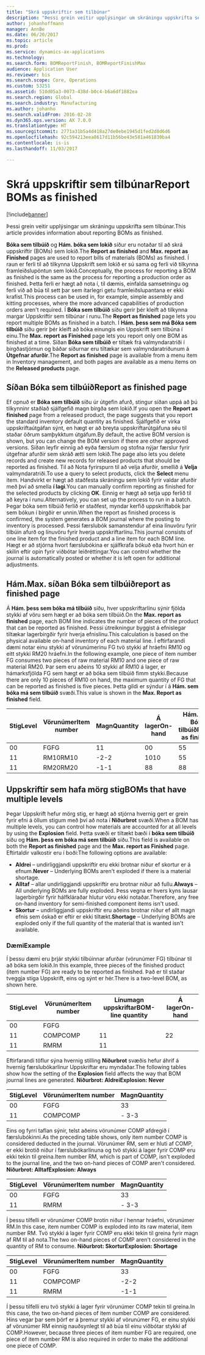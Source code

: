 ```yaml
---
title: "Skrá uppskriftir sem tilbúnar"
description: "Þessi grein veitir upplýsingar um skráningu uppskrifta sem tilbúnar."
author: johanhoffmann
manager: AnnBe
ms.date: 06/20/2017
ms.topic: article
ms.prod: 
ms.service: dynamics-ax-applications
ms.technology: 
ms.search.form: BOMReportFinish, BOMReportFinishMax
audience: Application User
ms.reviewer: bis
ms.search.scope: Core, Operations
ms.custom: 53251
ms.assetid: 510d05a3-0073-438d-b0c4-b6a6df1882ea
ms.search.region: Global
ms.search.industry: Manufacturing
ms.author: johanho
ms.search.validFrom: 2016-02-28
ms.dyn365.ops.version: AX 7.0.0
ms.translationtype: HT
ms.sourcegitcommit: 2771a31b5a4d418a27de0ebe1945d1fed2d8d6d6
ms.openlocfilehash: 92c594213eea8617d11b56be43e581a461830ba4
ms.contentlocale: is-is
ms.lasthandoff: 11/03/2017

---
```


# <a name="report-boms-as-finished"></a><span data-ttu-id="77842-103">Skrá uppskriftir sem tilbúnar</span><span class="sxs-lookup"><span data-stu-id="77842-103">Report BOMs as finished</span></span>

[!include[banner](../includes/banner.md)]


<span data-ttu-id="77842-104">Þessi grein veitir upplýsingar um skráningu uppskrifta sem tilbúnar.</span><span class="sxs-lookup"><span data-stu-id="77842-104">This article provides information about reporting BOMs as finished.</span></span>

<span data-ttu-id="77842-105">**Bóka sem tilbúið** og **Hám. bóka sem lokið** síður eru notaðar til að skrá uppskriftir (BOMs) sem lokið.</span><span class="sxs-lookup"><span data-stu-id="77842-105">The **Report as finished** and **Max. report as Finished** pages are used to report bills of materials (BOMs) as finished.</span></span> <span data-ttu-id="77842-106">Í raun er ferli til að tilkynna Uppskrift sem lokið er sú sama og ferli við tilkynna framleiðslupöntun sem lokið.</span><span class="sxs-lookup"><span data-stu-id="77842-106">Conceptually, the process for reporting a BOM as finished is the same as the process for reporting a production order as finished.</span></span> <span data-ttu-id="77842-107">Þetta ferli er hægt að nota í, til dæmis, einfalda samsetningu og ferli við að búa til sett þar sem ítarlegri getu framleiðslupantana er ekki krafist.</span><span class="sxs-lookup"><span data-stu-id="77842-107">This process can be used in, for example, simple assembly and kitting processes, where the more advanced capabilities of production orders aren't required.</span></span> <span data-ttu-id="77842-108">Í **Bóka sem tilbúið** síðu gerir þér kleift að tilkynna margar Uppskriftir sem tilbúnar í runu.</span><span class="sxs-lookup"><span data-stu-id="77842-108">The **Report as finished** page lets you report multiple BOMs as finished in a batch.</span></span> <span data-ttu-id="77842-109">Í **Hám. þess sem má Bóka sem tilbúið** síðu gerir þér kleift að bóka einungis ein Uppskrift sem tilbúna í einu.</span><span class="sxs-lookup"><span data-stu-id="77842-109">The **Max. report as Finished** page lets you report only one BOM as finished at a time.</span></span> <span data-ttu-id="77842-110">Síðan **Bóka sem tilbúið** er tiltæk frá valmyndaratriði í birgðastjórnun og báðar síðurnar eru tiltækar sem valmyndaratriðunum á **Útgefnar afurðir**.</span><span class="sxs-lookup"><span data-stu-id="77842-110">The **Report as finished** page is available from a menu item in Inventory management, and both pages are available as a menu items on the **Released products** page.</span></span>

## <a name="report-as-finished-page"></a><span data-ttu-id="77842-111">Síðan Bóka sem tilbúið</span><span class="sxs-lookup"><span data-stu-id="77842-111">Report as finished page</span></span>
<span data-ttu-id="77842-112">Ef opnuð er **Bóka sem tilbúið** síðu úr útgefin afurð, stingur síðan uppá að þú tilkynninr staðlað sjálfgefið magn birgða sem lokið.</span><span class="sxs-lookup"><span data-stu-id="77842-112">If you open the **Report as finished** page from a released product, the page suggests that you report the standard inventory default quantity as finished.</span></span> <span data-ttu-id="77842-113">Sjálfgefið er virka uppskriftaútgáfan sýnt, en hægt er að breyta uppskriftarútgáfuna séu til staðar öðrum samþykktum útgáfum.</span><span class="sxs-lookup"><span data-stu-id="77842-113">By default, the active BOM version is shown, but you can change the BOM version if there are other approved versions.</span></span> <span data-ttu-id="77842-114">Síðan leyfir einnig að eyða færslum og stofna nýjar færslur fyrir útgefnar afurðir sem skráð ætti sem lokið.</span><span class="sxs-lookup"><span data-stu-id="77842-114">The page also lets you delete records and create new records for released products that should be reported as finished.</span></span> <span data-ttu-id="77842-115">Til að Nota fyrirspurn til að velja afurðir, smellið á **Velja** valmyndaratriði.</span><span class="sxs-lookup"><span data-stu-id="77842-115">To use a query to select products, click the **Select** menu item.</span></span> <span data-ttu-id="77842-116">Handvirkt er hægt að staðfesta skráningu sem lokið fyrir valdar afurðir með því að smella **í lagi**.</span><span class="sxs-lookup"><span data-stu-id="77842-116">You can manually confirm reporting as finished for the selected products by clicking **OK**.</span></span> <span data-ttu-id="77842-117">Einnig er hægt að setja upp ferlið til að keyra í runu.</span><span class="sxs-lookup"><span data-stu-id="77842-117">Alternatively, you can set up the process to run in a batch.</span></span> <span data-ttu-id="77842-118">Þegar bóka sem tilbúið ferlið er staðfest, myndar kerfið uppskriftabók þar sem bókun í birgðir er unnin.</span><span class="sxs-lookup"><span data-stu-id="77842-118">When the report as finished process is confirmed, the system generates a BOM journal where the posting to inventory is processed.</span></span> <span data-ttu-id="77842-119">Þessi færslubók samanstendur af eina línuvöru fyrir tilbúin afurð og línuvöru fyrir hverja uppskriftarlínu.</span><span class="sxs-lookup"><span data-stu-id="77842-119">This journal consists of one line item for the finished product and a line item for each BOM line.</span></span> <span data-ttu-id="77842-120">Hægt er að stjórna hvort færslubókina er sjálfkrafa bókuð eða hvort hún er skilin eftir opin fyrir viðbótar leiðréttingar.</span><span class="sxs-lookup"><span data-stu-id="77842-120">You can control whether the journal is automatically posted or whether it is left open for additional adjustments.</span></span>

## <a name="max-report-as-finished-page"></a><span data-ttu-id="77842-121">Hám.</span><span class="sxs-lookup"><span data-stu-id="77842-121">Max.</span></span> <span data-ttu-id="77842-122">síðan Bóka sem tilbúið</span><span class="sxs-lookup"><span data-stu-id="77842-122">report as finished page</span></span>
<span data-ttu-id="77842-123">Á **Hám. þess sem bóka má tilbúið** síðu, hver uppskriftarlínu sýnir fjölda stykki af vöru sem hægt er að bóka sem tilbúið.</span><span class="sxs-lookup"><span data-stu-id="77842-123">On the **Max. report as finished** page, each BOM line indicates the number of pieces of the product that can be reported as finished.</span></span> <span data-ttu-id="77842-124">Þessi útreikningur byggist á efnislegar tiltækar lagerbirgðir fyrir hverja efnislínu.</span><span class="sxs-lookup"><span data-stu-id="77842-124">This calculation is based on the physical available on-hand inventory of each material line.</span></span> <span data-ttu-id="77842-125">Í eftirfarandi dæmi notar einu stykki af vörunúmerinu FG tvö stykki af hráefni RM10 og eitt stykki RM20 hráefni.</span><span class="sxs-lookup"><span data-stu-id="77842-125">In the following example, one piece of item number FG consumes two pieces of raw material RM10 and one piece of raw material RM20.</span></span> <span data-ttu-id="77842-126">Þar sem eru aðeins 10 stykki af RM10 á lager, er hámarksfjölda FG sem hægt er að bóka sem tilbúið fimm stykki.</span><span class="sxs-lookup"><span data-stu-id="77842-126">Because there are only 10 pieces of RM10 on hand, the maximum quantity of FG that can be reported as finished is five pieces.</span></span> <span data-ttu-id="77842-127">Þetta gildi er sýndur í á **Hám. sem bóka má sem tilbúið** svæði.</span><span class="sxs-lookup"><span data-stu-id="77842-127">This value is shown in the **Max. Report as finished** field.</span></span>

| <span data-ttu-id="77842-128">Stig</span><span class="sxs-lookup"><span data-stu-id="77842-128">Level</span></span> | <span data-ttu-id="77842-129">Vörunúmer</span><span class="sxs-lookup"><span data-stu-id="77842-129">Item number</span></span> | <span data-ttu-id="77842-130">Magn</span><span class="sxs-lookup"><span data-stu-id="77842-130">Quantity</span></span> | <span data-ttu-id="77842-131">Á lager</span><span class="sxs-lookup"><span data-stu-id="77842-131">On-hand</span></span> | <span data-ttu-id="77842-132">Hám.</span><span class="sxs-lookup"><span data-stu-id="77842-132">Max.</span></span> <span data-ttu-id="77842-133">Bóka tilbúið</span><span class="sxs-lookup"><span data-stu-id="77842-133">Report as finished</span></span> |
|-------|-------------|----------|---------|-------------------------|
| <span data-ttu-id="77842-134">0</span><span class="sxs-lookup"><span data-stu-id="77842-134">0</span></span>     | <span data-ttu-id="77842-135">FG</span><span class="sxs-lookup"><span data-stu-id="77842-135">FG</span></span>          |  <span data-ttu-id="77842-136">1</span><span class="sxs-lookup"><span data-stu-id="77842-136">1</span></span>       | <span data-ttu-id="77842-137">0</span><span class="sxs-lookup"><span data-stu-id="77842-137">0</span></span>       | <span data-ttu-id="77842-138">5</span><span class="sxs-lookup"><span data-stu-id="77842-138">5</span></span>                       |
| <span data-ttu-id="77842-139">1</span><span class="sxs-lookup"><span data-stu-id="77842-139">1</span></span>     | <span data-ttu-id="77842-140">RM10</span><span class="sxs-lookup"><span data-stu-id="77842-140">RM10</span></span>        | <span data-ttu-id="77842-141">-2</span><span class="sxs-lookup"><span data-stu-id="77842-141">-2</span></span>       | <span data-ttu-id="77842-142">10</span><span class="sxs-lookup"><span data-stu-id="77842-142">10</span></span>      | <span data-ttu-id="77842-143">5</span><span class="sxs-lookup"><span data-stu-id="77842-143">5</span></span>                       |
| <span data-ttu-id="77842-144">1</span><span class="sxs-lookup"><span data-stu-id="77842-144">1</span></span>     | <span data-ttu-id="77842-145">RM20</span><span class="sxs-lookup"><span data-stu-id="77842-145">RM20</span></span>        | <span data-ttu-id="77842-146">-1</span><span class="sxs-lookup"><span data-stu-id="77842-146">-1</span></span>       |  <span data-ttu-id="77842-147">8</span><span class="sxs-lookup"><span data-stu-id="77842-147">8</span></span>      | <span data-ttu-id="77842-148">8</span><span class="sxs-lookup"><span data-stu-id="77842-148">8</span></span>                       |

## <a name="boms-that-have-multiple-levels"></a><span data-ttu-id="77842-149">Uppskriftir sem hafa mörg stig</span><span class="sxs-lookup"><span data-stu-id="77842-149">BOMs that have multiple levels</span></span>
<span data-ttu-id="77842-150">Þegar Uppskrift hefur mörg stig, er hægt að stjórna hvernig gert er grein fyrir efni á öllum stigum með því að nota í **Niðurbrot** svæði.</span><span class="sxs-lookup"><span data-stu-id="77842-150">When a BOM has multiple levels, you can control how materials are accounted for at all levels by using the **Explosion** field.</span></span> <span data-ttu-id="77842-151">Þetta svæði er tiltækt bæði í **bóka sem tilbúið** síðu og **Hám. þess em bóka má sem tilbúið** síðu.</span><span class="sxs-lookup"><span data-stu-id="77842-151">This field is available on both the **Report as finished** page and the **Max. report as Finished** page.</span></span> <span data-ttu-id="77842-152">Eftirtaldir valkostir eru í boði:</span><span class="sxs-lookup"><span data-stu-id="77842-152">The following options are available:</span></span>

-   <span data-ttu-id="77842-153">**Aldrei** – undirliggjandi uppskriftir eru ekki brotnar niður ef skortur er á efnum.</span><span class="sxs-lookup"><span data-stu-id="77842-153">**Never** – Underlying BOMs aren't exploded if there is a material shortage.</span></span>
-   <span data-ttu-id="77842-154">**Alltaf** – allar undirliggjandi uppskriftir eru brotnar niður að fullu.</span><span class="sxs-lookup"><span data-stu-id="77842-154">**Always** – All underlying BOMs are fully exploded.</span></span> <span data-ttu-id="77842-155">Þess vegna er hvers kyns lausar lagerbirgðir fyrir hálfkláraðar hlutur vöru ekki notaðar.</span><span class="sxs-lookup"><span data-stu-id="77842-155">Therefore, any free on-hand inventory for semi-finished component items isn't used.</span></span>
-   <span data-ttu-id="77842-156">**Skortur** – undirliggjandi uppskriftir eru aðeins brotnar niður ef allt magn efnis sem óskað er eftir er ekki tiltækt.</span><span class="sxs-lookup"><span data-stu-id="77842-156">**Shortage** – Underlying BOMs are exploded only if the full quantity of the material that is wanted isn't available.</span></span>

### <a name="example"></a><span data-ttu-id="77842-157">Dæmi</span><span class="sxs-lookup"><span data-stu-id="77842-157">Example</span></span>

<span data-ttu-id="77842-158">Í þessu dæmi eru þrjár stykki tilbúinnar afurðar (vörunúmer FG) tilbúnar til að bóka sem lokið.</span><span class="sxs-lookup"><span data-stu-id="77842-158">In this example, three pieces of the finished product (item number FG) are ready to be reported as finished.</span></span> <span data-ttu-id="77842-159">Það er til staðar tveggja stiga Uppskrift, eins og sýnt er hér.</span><span class="sxs-lookup"><span data-stu-id="77842-159">There is a two-level BOM, as shown here.</span></span>

| <span data-ttu-id="77842-160">Stig</span><span class="sxs-lookup"><span data-stu-id="77842-160">Level</span></span> | <span data-ttu-id="77842-161">Vörunúmer</span><span class="sxs-lookup"><span data-stu-id="77842-161">Item number</span></span> | <span data-ttu-id="77842-162">Línumagn uppskriftar</span><span class="sxs-lookup"><span data-stu-id="77842-162">BOM-line quantity</span></span> | <span data-ttu-id="77842-163">Á lager</span><span class="sxs-lookup"><span data-stu-id="77842-163">On-hand</span></span> |
|-------|-------------|-------------------|---------|
| <span data-ttu-id="77842-164">0</span><span class="sxs-lookup"><span data-stu-id="77842-164">0</span></span>     | <span data-ttu-id="77842-165">FG</span><span class="sxs-lookup"><span data-stu-id="77842-165">FG</span></span>          |                   |         |
| <span data-ttu-id="77842-166">1</span><span class="sxs-lookup"><span data-stu-id="77842-166">1</span></span>     | <span data-ttu-id="77842-167">COMP</span><span class="sxs-lookup"><span data-stu-id="77842-167">COMP</span></span>        | <span data-ttu-id="77842-168">1</span><span class="sxs-lookup"><span data-stu-id="77842-168">1</span></span>                 | <span data-ttu-id="77842-169">2</span><span class="sxs-lookup"><span data-stu-id="77842-169">2</span></span>       |
| <span data-ttu-id="77842-170">1</span><span class="sxs-lookup"><span data-stu-id="77842-170">1</span></span>     | <span data-ttu-id="77842-171">RM</span><span class="sxs-lookup"><span data-stu-id="77842-171">RM</span></span>          | <span data-ttu-id="77842-172">1</span><span class="sxs-lookup"><span data-stu-id="77842-172">1</span></span>                 |         |

<span data-ttu-id="77842-173">Eftirfarandi töflur sýna hvernig stilling **Niðurbrot** svæðis hefur áhrif á hvernig færslubókarlínur Uppskriftar eru myndaðar.</span><span class="sxs-lookup"><span data-stu-id="77842-173">The following tables show how the setting of the **Explosion** field affects the way that BOM journal lines are generated.</span></span> <span data-ttu-id="77842-174">**Niðurbrot: Aldrei**</span><span class="sxs-lookup"><span data-stu-id="77842-174">**Explosion: Never**</span></span>

| <span data-ttu-id="77842-175">Stig</span><span class="sxs-lookup"><span data-stu-id="77842-175">Level</span></span> | <span data-ttu-id="77842-176">Vörunúmer</span><span class="sxs-lookup"><span data-stu-id="77842-176">Item number</span></span> | <span data-ttu-id="77842-177">Magn</span><span class="sxs-lookup"><span data-stu-id="77842-177">Quantity</span></span> |
|-------|-------------|----------|
| <span data-ttu-id="77842-178">0</span><span class="sxs-lookup"><span data-stu-id="77842-178">0</span></span>     | <span data-ttu-id="77842-179">FG</span><span class="sxs-lookup"><span data-stu-id="77842-179">FG</span></span>          | <span data-ttu-id="77842-180">3</span><span class="sxs-lookup"><span data-stu-id="77842-180">3</span></span>        |
| <span data-ttu-id="77842-181">1</span><span class="sxs-lookup"><span data-stu-id="77842-181">1</span></span>     | <span data-ttu-id="77842-182">COMP</span><span class="sxs-lookup"><span data-stu-id="77842-182">COMP</span></span>        | <span data-ttu-id="77842-183">- 3</span><span class="sxs-lookup"><span data-stu-id="77842-183">-3</span></span>       |

<span data-ttu-id="77842-184">Eins og fyrri taflan sýnir, telst aðeins vörunúmer COMP afdregið í færslubókinni.</span><span class="sxs-lookup"><span data-stu-id="77842-184">As the preceding table shows, only item number COMP is considered deducted in the journal.</span></span> <span data-ttu-id="77842-185">Vörunúmer RM, sem er hluti af COMP, er ekki brotið niður í færslubókarlínuna og tvö stykki á lager fyrir COMP eru ekki tekin til greina.</span><span class="sxs-lookup"><span data-stu-id="77842-185">Item number RM, which is part of COMP, isn't exploded to the journal line, and the two on-hand pieces of COMP aren't considered.</span></span> <span data-ttu-id="77842-186">**Niðurbrot: Alltaf**</span><span class="sxs-lookup"><span data-stu-id="77842-186">**Explosion: Always**</span></span>

| <span data-ttu-id="77842-187">Stig</span><span class="sxs-lookup"><span data-stu-id="77842-187">Level</span></span> | <span data-ttu-id="77842-188">Vörunúmer</span><span class="sxs-lookup"><span data-stu-id="77842-188">Item number</span></span> | <span data-ttu-id="77842-189">Magn</span><span class="sxs-lookup"><span data-stu-id="77842-189">Quantity</span></span> |
|-------|-------------|----------|
| <span data-ttu-id="77842-190">0</span><span class="sxs-lookup"><span data-stu-id="77842-190">0</span></span>     | <span data-ttu-id="77842-191">FG</span><span class="sxs-lookup"><span data-stu-id="77842-191">FG</span></span>          | <span data-ttu-id="77842-192">3</span><span class="sxs-lookup"><span data-stu-id="77842-192">3</span></span>        |
| <span data-ttu-id="77842-193">1</span><span class="sxs-lookup"><span data-stu-id="77842-193">1</span></span>     | <span data-ttu-id="77842-194">RM</span><span class="sxs-lookup"><span data-stu-id="77842-194">RM</span></span>          | <span data-ttu-id="77842-195">- 3</span><span class="sxs-lookup"><span data-stu-id="77842-195">-3</span></span>       |

<span data-ttu-id="77842-196">Í þessu tilfelli er vörunúmer COMP brotin niður í hennar hráefni, vörunúmer RM.</span><span class="sxs-lookup"><span data-stu-id="77842-196">In this case, item number COMP is exploded into its raw material, item number RM.</span></span> <span data-ttu-id="77842-197">Tvö stykki á lager fyrir COMP eru ekki tekin til greina fyrir magn af RM til að nota.</span><span class="sxs-lookup"><span data-stu-id="77842-197">The two on-hand pieces of COMP aren't considered in the quantity of RM to consume.</span></span> <span data-ttu-id="77842-198">**Niðurbrot: Skortur**</span><span class="sxs-lookup"><span data-stu-id="77842-198">**Explosion: Shortage**</span></span>

| <span data-ttu-id="77842-199">Stig</span><span class="sxs-lookup"><span data-stu-id="77842-199">Level</span></span> | <span data-ttu-id="77842-200">Vörunúmer</span><span class="sxs-lookup"><span data-stu-id="77842-200">Item number</span></span> | <span data-ttu-id="77842-201">Magn</span><span class="sxs-lookup"><span data-stu-id="77842-201">Quantity</span></span> |
|-------|-------------|----------|
| <span data-ttu-id="77842-202">0</span><span class="sxs-lookup"><span data-stu-id="77842-202">0</span></span>     | <span data-ttu-id="77842-203">FG</span><span class="sxs-lookup"><span data-stu-id="77842-203">FG</span></span>          | <span data-ttu-id="77842-204">3</span><span class="sxs-lookup"><span data-stu-id="77842-204">3</span></span>        |
| <span data-ttu-id="77842-205">1</span><span class="sxs-lookup"><span data-stu-id="77842-205">1</span></span>     | <span data-ttu-id="77842-206">COMP</span><span class="sxs-lookup"><span data-stu-id="77842-206">COMP</span></span>        | <span data-ttu-id="77842-207">-2</span><span class="sxs-lookup"><span data-stu-id="77842-207">-2</span></span>       |
| <span data-ttu-id="77842-208">1</span><span class="sxs-lookup"><span data-stu-id="77842-208">1</span></span>     | <span data-ttu-id="77842-209">RM</span><span class="sxs-lookup"><span data-stu-id="77842-209">RM</span></span>          | <span data-ttu-id="77842-210">-1</span><span class="sxs-lookup"><span data-stu-id="77842-210">-1</span></span>       |

<span data-ttu-id="77842-211">Í þessu tilfelli eru tvö stykki á lager fyrir vörunúmer COMP tekin til greina.</span><span class="sxs-lookup"><span data-stu-id="77842-211">In this case, the two on-hand pieces of item number COMP are considered.</span></span> <span data-ttu-id="77842-212">Hins vegar þar sem þörf er á þremur stykki af vörunúmer FG, er einu stykki af vörunúmer RM einnig nauðsynlegt til að búa til einu viðbótar stykki af COMP.</span><span class="sxs-lookup"><span data-stu-id="77842-212">However, because three pieces of item number FG are required, one piece of item number RM is also required in order to make the additional one piece of COMP.</span></span>




